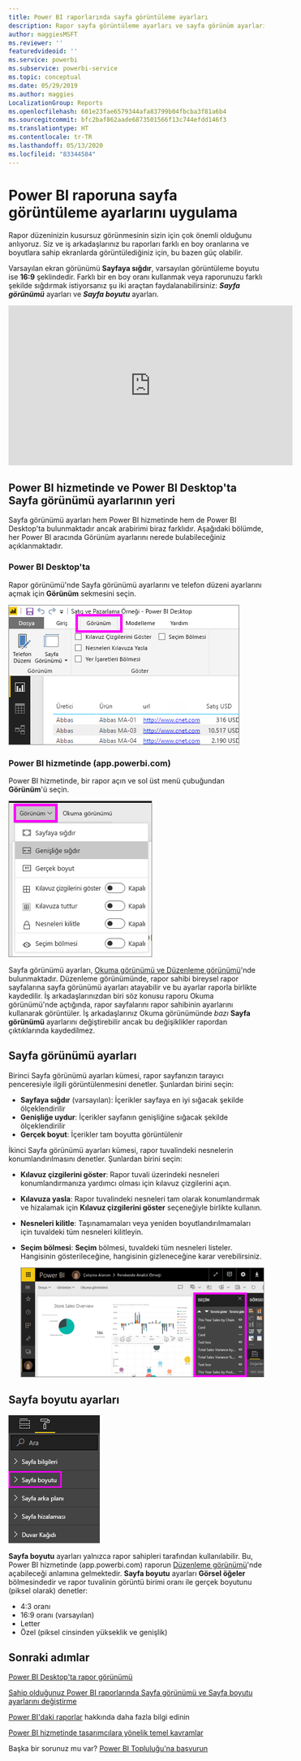 ```yaml
---
title: Power BI raporlarında sayfa görüntüleme ayarları
description: Rapor sayfa görüntüleme ayarları ve sayfa görünüm ayarları
author: maggiesMSFT
ms.reviewer: ''
featuredvideoid: ''
ms.service: powerbi
ms.subservice: powerbi-service
ms.topic: conceptual
ms.date: 05/29/2019
ms.author: maggies
LocalizationGroup: Reports
ms.openlocfilehash: 601e23fae6579344afa83799b04fbcba3f81a6b4
ms.sourcegitcommit: bfc2baf862aade6873501566f13c744efdd146f3
ms.translationtype: HT
ms.contentlocale: tr-TR
ms.lasthandoff: 05/13/2020
ms.locfileid: "83344584"
---
```

# <a name="apply-page-display-settings-in-a-power-bi-report"></a>Power BI raporuna sayfa görüntüleme ayarlarını uygulama
Rapor düzeninizin kusursuz görünmesinin sizin için çok önemli olduğunu anlıyoruz. Siz ve iş arkadaşlarınız bu raporları farklı en boy oranlarına ve boyutlara sahip ekranlarda görüntülediğiniz için, bu bazen güç olabilir. 

Varsayılan ekran görünümü **Sayfaya sığdır**, varsayılan görüntüleme boyutu ise **16:9** şeklindedir. Farklı bir en boy oranı kullanmak veya raporunuzu farklı şekilde sığdırmak istiyorsanız şu iki araçtan faydalanabilirsiniz: ***Sayfa görünümü*** ayarları ve ***Sayfa boyutu*** ayarları.


<iframe width="560" height="315" src="https://www.youtube.com/embed/5tg-OXzxe2g" frameborder="0" allowfullscreen></iframe>


## <a name="where-to-find-page-view-settings-in-the-power-bi-service-and-power-bi-desktop"></a>Power BI hizmetinde ve Power BI Desktop'ta Sayfa görünümü ayarlarının yeri
Sayfa görünümü ayarları hem Power BI hizmetinde hem de Power BI Desktop'ta bulunmaktadır ancak arabirimi biraz farklıdır. Aşağıdaki bölümde, her Power BI aracında Görünüm ayarlarını nerede bulabileceğiniz açıklanmaktadır.

### <a name="in-power-bi-desktop"></a>Power BI Desktop'ta
Rapor görünümü'nde Sayfa görünümü ayarlarını ve telefon düzeni ayarlarını açmak için **Görünüm** sekmesini seçin.

  ![Masaüstü sayfa görünümü ayarları](media/power-bi-report-display-settings/power-bi-desktop-view-settings.png)

### <a name="in-the-power-bi-service-apppowerbicom"></a>Power BI hizmetinde (app.powerbi.com)
Power BI hizmetinde, bir rapor açın ve sol üst menü çubuğundan **Görünüm**'ü seçin.

![hizmet sayfası görünümü ayarları](media/power-bi-report-display-settings/power-bi-change-page-view.png)

Sayfa görünümü ayarları, [Okuma görünümü ve Düzenleme görünümü](../consumer/end-user-reading-view.md)'nde bulunmaktadır. Düzenleme görünümünde, rapor sahibi bireysel rapor sayfalarına sayfa görünümü ayarları atayabilir ve bu ayarlar raporla birlikte kaydedilir. İş arkadaşlarınızdan biri söz konusu raporu Okuma görünümü'nde açtığında, rapor sayfalarını rapor sahibinin ayarlarını kullanarak görüntüler. İş arkadaşlarınız Okuma görünümünde *bazı* **Sayfa görünümü** ayarlarını değiştirebilir ancak bu değişiklikler rapordan çıktıklarında kaydedilmez.

## <a name="page-view-settings"></a>Sayfa görünümü ayarları
Birinci Sayfa görünümü ayarları kümesi, rapor sayfanızın tarayıcı penceresiyle ilgili görüntülenmesini denetler. Şunlardan birini seçin:

* **Sayfaya sığdır** (varsayılan): İçerikler sayfaya en iyi sığacak şekilde ölçeklendirilir
* **Genişliğe uydur**: İçerikler sayfanın genişliğine sığacak şekilde ölçeklendirilir
* **Gerçek boyut**: İçerikler tam boyutta görüntülenir

İkinci Sayfa görünümü ayarları kümesi, rapor tuvalindeki nesnelerin konumlandırılmasını denetler. Şunlardan birini seçin:

* **Kılavuz çizgilerini göster**: Rapor tuvali üzerindeki nesneleri konumlandırmanıza yardımcı olması için kılavuz çizgilerini açın.
* **Kılavuza yasla**: Rapor tuvalindeki nesneleri tam olarak konumlandırmak ve hizalamak için **Kılavuz çizgilerini göster** seçeneğiyle birlikte kullanın. 
* **Nesneleri kilitle**: Taşınamamaları veya yeniden boyutlandırılmamaları için tuvaldeki tüm nesneleri kilitleyin.
* **Seçim bölmesi**: **Seçim** bölmesi, tuvaldeki tüm nesneleri listeler. Hangisinin gösterileceğine, hangisinin gizleneceğine karar verebilirsiniz.

    ![seçim bölmesi](media/power-bi-report-display-settings/power-bi-selection-pane.png)



## <a name="page-size-settings"></a>Sayfa boyutu ayarları
![sayfa boyutu ayarlarını değiştirme](media/power-bi-report-display-settings/power-bi-page-size.png)

**Sayfa boyutu** ayarları yalnızca rapor sahipleri tarafından kullanılabilir. Bu, Power BI hizmetinde (app.powerbi.com) raporun [Düzenleme görünümü](../consumer/end-user-reading-view.md)'nde açabileceği anlamına gelmektedir. **Sayfa boyutu** ayarları **Görsel öğeler** bölmesindedir ve rapor tuvalinin görüntü birimi oranı ile gerçek boyutunu (piksel olarak) denetler:   

* 4:3 oranı
* 16:9 oranı (varsayılan)
* Letter
* Özel (piksel cinsinden yükseklik ve genişlik)

## <a name="next-steps"></a>Sonraki adımlar
[Power BI Desktop'ta rapor görünümü](desktop-report-view.md)

[Sahip olduğunuz Power BI raporlarında Sayfa görünümü ve Sayfa boyutu ayarlarını değiştirme](../consumer/end-user-report-view.md)

[Power BI'daki raporlar](../consumer/end-user-reports.md) hakkında daha fazla bilgi edinin

[Power BI hizmetinde tasarımcılara yönelik temel kavramlar](../fundamentals/service-basic-concepts.md)

Başka bir sorunuz mu var? [Power BI Topluluğu'na başvurun](https://community.powerbi.com/)
